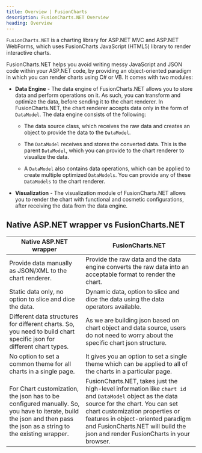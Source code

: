 ```yaml
---
title: Overview | FusionCharts
description: FusionCharts.NET Overview
heading: Overview
---
```


`FusionCharts.NET` is a charting library for ASP.NET MVC and ASP.NET WebForms, which uses FusionCharts JavaScript (HTML5) library to render interactive charts.

FusionCharts.NET helps you avoid writing messy JavaScript and JSON code within your ASP.NET code, by providing an object-oriented paradigm in which you can render charts using C# or VB. It comes with two modules: 

* **Data Engine** - The data engine of FusionCharts.NET allows you to store data and perform operations on it. As such, you can transform and optimize the data, before sending it to the chart renderer. In FusionCharts.NET, the chart renderer accepts data only in the form of `DataModel`.  The data engine consists of the following:

	* The data source class, which receives the raw data and creates an object to provide the data to the `DataModel`. 

	* The `DataModel` receives and stores the converted data. This is the parent `DataModel`, which you can provide to the chart renderer to visualize the data. 

	* A `DataModel` also contains data operations, which can be applied to create multiple optimized `DataModels`. You can provide any of these `DataModels` to the chart renderer. 

* **Visualization** - The visualization module of FusionCharts.NET allows you to render the chart with functional and cosmetic configurations, after receiving the data from the data engine. 

##  Native ASP.NET wrapper vs FusionCharts.NET

Native ASP.NET wrapper|FusionCharts.NET|
-|-
Provide data manually as JSON/XML to the chart renderer. |Provide the raw data and the data engine converts the raw data into an acceptable format to render the chart.
Static data only, no option to slice and dice the data. |Dynamic data, option to slice and dice the data using the data operators available.
Different data structures for different charts. So, you need to build chart specific json for different chart types.|As we are building json based on chart object and data source, users do not need to worry about the specific chart json structure.
No option to set a common theme for all charts in a single page. |It gives you an option to set a single theme which can be applied to all of the charts in a particular page.
For Chart customization, the json has to be configured manually. So, you have to iterate, build the json and then pass the json as a string to the existing wrapper. |FusionCharts.NET, takes just the high-level information like `chart id` and `DataModel` object as the data source for the chart. You can set chart customization properties or features in object-oriented paradigm and FusionCharts.NET will build the json and render FusionCharts in your browser.